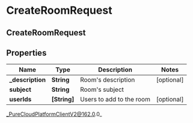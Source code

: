 # CreateRoomRequest

## CreateRoomRequest

## Properties

|Name | Type | Description | Notes|
|------------ | ------------- | ------------- | -------------|
| **_description** | **String** | Room&#39;s description | [optional] |
| **subject** | **String** | Room&#39;s subject | |
| **userIds** | **[String]** | Users to add to the room | [optional] |



_PureCloudPlatformClientV2@162.0.0_
